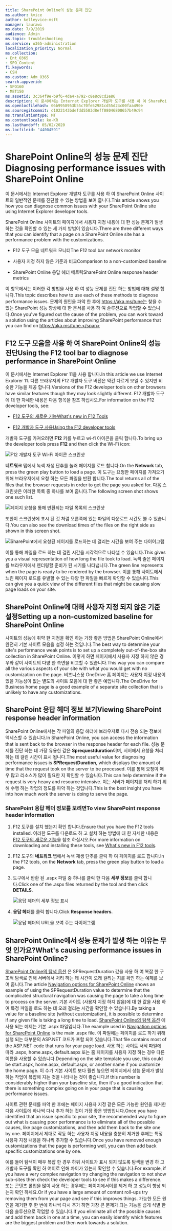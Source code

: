 ```yaml
---
title: SharePoint Online의 성능 문제 진단
ms.author: kvice
author: kelleyvice-msft
manager: laurawi
ms.date: 7/9/2019
audience: Admin
ms.topic: troubleshooting
ms.service: o365-administration
localization_priority: Normal
ms.collection:
- Ent_O365
- SPO_Content
f1.keywords:
- CSH
ms.custom: Adm_O365
search.appverid:
- SPO160
- MET150
ms.assetid: 3c364f9e-b9f6-4da4-a792-c8e8c8cd2e86
description: 이 문서에서는 Internet Explorer 개발자 도구를 사용 하 여 SharePoint Online 사이트의 일반적인 문제를 진단할 수 있는 방법을 보여 줍니다.
ms.openlocfilehash: 06b9958953b55c70fe52981cd55d24c00faa490e
ms.sourcegitcommit: d1022143bdefdd5583d8eff08046808657b49c94
ms.translationtype: MT
ms.contentlocale: ko-KR
ms.lasthandoff: 05/02/2020
ms.locfileid: "44004591"
---
```

# <a name="diagnosing-performance-issues-with-sharepoint-online"></a><span data-ttu-id="7dd8f-103">SharePoint Online의 성능 문제 진단</span><span class="sxs-lookup"><span data-stu-id="7dd8f-103">Diagnosing performance issues with SharePoint Online</span></span>

<span data-ttu-id="7dd8f-104">이 문서에서는 Internet Explorer 개발자 도구를 사용 하 여 SharePoint Online 사이트의 일반적인 문제를 진단할 수 있는 방법을 보여 줍니다.</span><span class="sxs-lookup"><span data-stu-id="7dd8f-104">This article shows you how you can diagnose common issues with your SharePoint Online site using Internet Explorer developer tools.</span></span>
  
<span data-ttu-id="7dd8f-105">SharePoint Online 사이트의 페이지에서 사용자 지정 내용에 대 한 성능 문제가 발생 하는 것을 확인할 수 있는 세 가지 방법이 있습니다.</span><span class="sxs-lookup"><span data-stu-id="7dd8f-105">There are three different ways that you can identify that a page on a SharePoint Online site has a performance problem with the customizations.</span></span>
  
- <span data-ttu-id="7dd8f-106">F12 도구 모음 네트워크 모니터</span><span class="sxs-lookup"><span data-stu-id="7dd8f-106">The F12 tool bar network monitor</span></span>

- <span data-ttu-id="7dd8f-107">사용자 지정 하지 않은 기준과 비교</span><span class="sxs-lookup"><span data-stu-id="7dd8f-107">Comparison to a non-customized baseline</span></span>

- <span data-ttu-id="7dd8f-108">SharePoint Online 응답 헤더 메트릭</span><span class="sxs-lookup"><span data-stu-id="7dd8f-108">SharePoint Online response header metrics</span></span>

<span data-ttu-id="7dd8f-109">이 항목에서는 이러한 각 방법을 사용 하 여 성능 문제를 진단 하는 방법에 대해 설명 합니다.</span><span class="sxs-lookup"><span data-stu-id="7dd8f-109">This topic describes how to use each of these methods to diagnose performance issues.</span></span> <span data-ttu-id="7dd8f-110">문제의 원인을 파악 한 후에 https://aka.ms/tune는 찾을 수 있는 SharePoint 성능 향상에 대 한 문서를 사용 하 여 솔루션으로 작업할 수 있습니다.</span><span class="sxs-lookup"><span data-stu-id="7dd8f-110">Once you've figured out the cause of the problem, you can work toward a solution using the articles about improving SharePoint performance that you can find on https://aka.ms/tune.</span></span>
  
## <a name="using-the-f12-tool-bar-to-diagnose-performance-in-sharepoint-online"></a><span data-ttu-id="7dd8f-111">F12 도구 모음을 사용 하 여 SharePoint Online의 성능 진단</span><span class="sxs-lookup"><span data-stu-id="7dd8f-111">Using the F12 tool bar to diagnose performance in SharePoint Online</span></span>
<span data-ttu-id="7dd8f-112"><a name="F12ToolInfo"> </a></span><span class="sxs-lookup"><span data-stu-id="7dd8f-112"><a name="F12ToolInfo"> </a></span></span>

<span data-ttu-id="7dd8f-113">이 문서에서는 Internet Explorer 11을 사용 합니다.</span><span class="sxs-lookup"><span data-stu-id="7dd8f-113">In this article we use Internet Explorer 11.</span></span> <span data-ttu-id="7dd8f-114">다른 브라우저의 F12 개발자 도구 버전은 약간 다르게 보일 수 있지만 비슷한 기능을 제공 합니다.</span><span class="sxs-lookup"><span data-stu-id="7dd8f-114">Versions of the F12 developer tools on other browsers have similar features though they may look slightly different.</span></span> <span data-ttu-id="7dd8f-115">F12 개발자 도구에 대 한 자세한 내용은 다음 항목을 참조 하십시오.</span><span class="sxs-lookup"><span data-stu-id="7dd8f-115">For information on the F12 developer tools, see:</span></span>
  
- [<span data-ttu-id="7dd8f-116">F12 도구의 새로운 기능</span><span class="sxs-lookup"><span data-stu-id="7dd8f-116">What's new in F12 Tools</span></span>](https://go.microsoft.com/fwlink/p/?LinkId=522545)

- [<span data-ttu-id="7dd8f-117">F12 개발자 도구 사용</span><span class="sxs-lookup"><span data-stu-id="7dd8f-117">Using the F12 developer tools</span></span>](https://go.microsoft.com/fwlink/p/?LinkId=522546)

<span data-ttu-id="7dd8f-118">개발자 도구를 가져오려면 **F12** 키를 누르고 wi-fi 아이콘을 클릭 합니다.</span><span class="sxs-lookup"><span data-stu-id="7dd8f-118">To bring up the developer tools press **F12** and then click the Wi-Fi icon:</span></span>
  
![F12 개발자 도구 Wi-Fi 아이콘 스크린샷](media/27acacbb-5688-459a-aa2f-5c8c5f17b76e.png)
  
<span data-ttu-id="7dd8f-120">**네트워크** 탭에서 녹색 재생 단추를 눌러 페이지를 로드 합니다.</span><span class="sxs-lookup"><span data-stu-id="7dd8f-120">On the **Network** tab, press the green play button to load a page.</span></span> <span data-ttu-id="7dd8f-121">이 도구는 요청한 페이지를 가져오기 위해 브라우저에서 요청 하는 모든 파일을 반환 합니다.</span><span class="sxs-lookup"><span data-stu-id="7dd8f-121">The tool returns all of the files that the browser requests in order to get the page you asked for.</span></span> <span data-ttu-id="7dd8f-122">다음 스크린샷은 이러한 목록 중 하나를 보여 줍니다.</span><span class="sxs-lookup"><span data-stu-id="7dd8f-122">The following screen shot shows one such list.</span></span>
  
![페이지 요청을 통해 반환되는 파일 목록의 스크린샷](media/247a9422-76da-4b0c-bed3-ce77b05e4560.png)
  
<span data-ttu-id="7dd8f-124">또한이 스크린샷에 표시 된 것 처럼 오른쪽에 있는 파일의 다운로드 시간도 볼 수 있습니다.</span><span class="sxs-lookup"><span data-stu-id="7dd8f-124">You can also see the download times of the files on the right side as shown in this screen shot.</span></span>
  
![SharePoint에서 요청된 페이지를 로드하는 데 걸리는 시간을 보여 주는 다이어그램](media/d71ad1fa-9018-4fae-82eb-c1838e7db0ff.png)
  
<span data-ttu-id="7dd8f-126">이를 통해 파일을 로드 하는 데 걸린 시간을 시각적으로 나타낼 수 있습니다.</span><span class="sxs-lookup"><span data-stu-id="7dd8f-126">This gives you a visual representation of how long the file took to load.</span></span> <span data-ttu-id="7dd8f-127">녹색 줄은 페이지를 브라우저에서 렌더링할 준비가 된 시기를 나타냅니다.</span><span class="sxs-lookup"><span data-stu-id="7dd8f-127">The green line represents when the page is ready to be rendered by the browser.</span></span> <span data-ttu-id="7dd8f-128">이를 통해 사이트에서 느린 페이지 로드를 유발할 수 있는 다양 한 파일을 빠르게 확인할 수 있습니다.</span><span class="sxs-lookup"><span data-stu-id="7dd8f-128">This can give you a quick view of the different files that might be causing slow page loads on your site.</span></span>
  
## <a name="setting-up-a-non-customized-baseline-for-sharepoint-online"></a><span data-ttu-id="7dd8f-129">SharePoint Online에 대해 사용자 지정 되지 않은 기준 설정</span><span class="sxs-lookup"><span data-stu-id="7dd8f-129">Setting up a non-customized baseline for SharePoint Online</span></span>
<span data-ttu-id="7dd8f-130"><a name="F12ToolInfo"> </a></span><span class="sxs-lookup"><span data-stu-id="7dd8f-130"><a name="F12ToolInfo"> </a></span></span>

<span data-ttu-id="7dd8f-131">사이트의 성능에 취약 한 지점을 확인 하는 가장 좋은 방법은 SharePoint Online에서 완전히 기본 사이트 모음을 설정 하는 것입니다.</span><span class="sxs-lookup"><span data-stu-id="7dd8f-131">The best way to determine your site's performance weak points is to set up a completely out-of-the-box site collection in SharePoint Online.</span></span> <span data-ttu-id="7dd8f-132">이렇게 하면 페이지에서 사용자 지정 하지 않은 경우와 같이 사이트의 다양 한 측면을 비교할 수 있습니다.</span><span class="sxs-lookup"><span data-stu-id="7dd8f-132">This way you can compare all the various aspects of your site with what you would get with no customization on the page.</span></span> <span data-ttu-id="7dd8f-133">비즈니스용 OneDrive 홈 페이지는 사용자 지정 내용이 있을 가능성이 없는 별도의 사이트 모음에 대 한 좋은 예입니다.</span><span class="sxs-lookup"><span data-stu-id="7dd8f-133">The OneDrive for Business home page is a good example of a separate site collection that is unlikely to have any customizations.</span></span>
  
## <a name="viewing-sharepoint-response-header-information"></a><span data-ttu-id="7dd8f-134">SharePoint 응답 헤더 정보 보기</span><span class="sxs-lookup"><span data-stu-id="7dd8f-134">Viewing SharePoint response header information</span></span>
<span data-ttu-id="7dd8f-135"><a name="F12ToolInfo"> </a></span><span class="sxs-lookup"><span data-stu-id="7dd8f-135"><a name="F12ToolInfo"> </a></span></span>

<span data-ttu-id="7dd8f-136">SharePoint Online에서는 각 파일의 응답 헤더에 브라우저로 다시 전송 되는 정보에 액세스할 수 있습니다.</span><span class="sxs-lookup"><span data-stu-id="7dd8f-136">In SharePoint Online, you can access the information that is sent back to the browser in the response header for each file.</span></span> <span data-ttu-id="7dd8f-137">성능 문제를 진단 하는 데 가장 유용한 값은 **Sprequestduration**이며, 서버에서 요청을 처리 하는 데 걸린 시간이 표시 됩니다.</span><span class="sxs-lookup"><span data-stu-id="7dd8f-137">The most useful value for diagnosing performance issues is **SPRequestDuration**, which displays the amount of time that the request took on the server to be processed.</span></span> <span data-ttu-id="7dd8f-138">이를 통해 요청이 매우 많고 리소스가 많이 필요한 지 확인할 수 있습니다.</span><span class="sxs-lookup"><span data-stu-id="7dd8f-138">This can help determine if the request is very heavy and resource intensive.</span></span> <span data-ttu-id="7dd8f-139">이는 서버가 페이지를 처리 하기 위해 수행 하는 작업의 정도를 파악 하는 것입니다.</span><span class="sxs-lookup"><span data-stu-id="7dd8f-139">This is the best insight you have into how much work the server is doing to serve the page.</span></span>

### <a name="to-view-sharepoint-response-header-information"></a><span data-ttu-id="7dd8f-140">SharePoint 응답 헤더 정보를 보려면</span><span class="sxs-lookup"><span data-stu-id="7dd8f-140">To view SharePoint response header information</span></span>
  
1. <span data-ttu-id="7dd8f-141">F12 도구를 설치 했는지 확인 합니다.</span><span class="sxs-lookup"><span data-stu-id="7dd8f-141">Ensure that you have the F12 tools installed.</span></span> <span data-ttu-id="7dd8f-142">이러한 도구를 다운로드 하 고 설치 하는 방법에 대 한 자세한 내용은 [F12 도구의 새로운 기능](https://go.microsoft.com/fwlink/p/?LinkId=522545)을 참조 하십시오.</span><span class="sxs-lookup"><span data-stu-id="7dd8f-142">For more information on downloading and installing these tools, see [What's new in F12 tools](https://go.microsoft.com/fwlink/p/?LinkId=522545).</span></span>

2. <span data-ttu-id="7dd8f-143">F12 도구의 **네트워크** 탭에서 녹색 재생 단추를 클릭 하 여 페이지를 로드 합니다.</span><span class="sxs-lookup"><span data-stu-id="7dd8f-143">In the F12 tools, on the **Network** tab, press the green play button to load a page.</span></span>

3. <span data-ttu-id="7dd8f-144">도구에서 반환 된 .aspx 파일 중 하나를 클릭 한 다음 **세부 정보**를 클릭 합니다.</span><span class="sxs-lookup"><span data-stu-id="7dd8f-144">Click one of the .aspx files returned by the tool and then click **DETAILS**.</span></span>

    ![응답 헤더의 세부 정보 표시](media/1f8a044a-caf8-4613-be2b-7e064141ac8a.png)
  
4. <span data-ttu-id="7dd8f-146">**응답 헤더**를 클릭 합니다.</span><span class="sxs-lookup"><span data-stu-id="7dd8f-146">Click **Response headers**.</span></span>

    ![응답 헤더의 URL을 보여 주는 다이어그램](media/efc7076e-447e-447e-882a-ae3aa721e2c3.png)
  
## <a name="whats-causing-performance-issues-in-sharepoint-online"></a><span data-ttu-id="7dd8f-148">SharePoint Online에서 성능 문제가 발생 하는 이유는 무엇 인가요?</span><span class="sxs-lookup"><span data-stu-id="7dd8f-148">What's causing performance issues in SharePoint Online?</span></span>
<span data-ttu-id="7dd8f-149"><a name="F12ToolInfo"> </a></span><span class="sxs-lookup"><span data-stu-id="7dd8f-149"><a name="F12ToolInfo"> </a></span></span>

<span data-ttu-id="7dd8f-150">[SharePoint Online의 탐색 옵션](navigation-options-for-sharepoint-online.md) 은 SPRequestDuration 값을 사용 하 여 복잡 한 구조적 탐색로 인해 서버에서 처리 하는 데 시간이 오래 걸리는 지를 확인 하는 예제를 보여 줍니다.</span><span class="sxs-lookup"><span data-stu-id="7dd8f-150">The article [Navigation options for SharePoint Online](navigation-options-for-sharepoint-online.md) shows an example of using the SPRequestDuration value to determine that the complicated structural navigation was causing the page to take a long time to process on the server.</span></span> <span data-ttu-id="7dd8f-151">기본 사이트 (사용자 지정 하지 않음)에 대 한 값을 사용 하 여 특정 파일을 로드 하는 데 오래 걸리는 시간을 확인할 수 있습니다.</span><span class="sxs-lookup"><span data-stu-id="7dd8f-151">By taking a value for a baseline site (without customization), it is possible to determine if any given file is taking a long time to load.</span></span> <span data-ttu-id="7dd8f-152">[SharePoint Online의 탐색 옵션](navigation-options-for-sharepoint-online.md) 에 사용 되는 예제는 기본 .aspx 파일입니다.</span><span class="sxs-lookup"><span data-stu-id="7dd8f-152">The example used in [Navigation options for SharePoint Online](navigation-options-for-sharepoint-online.md) is the main .aspx file.</span></span> <span data-ttu-id="7dd8f-153">이 파일에는 페이지를 로드 하기 위해 실행 되는 대부분의 ASP.NET 코드가 포함 되어 있습니다.</span><span class="sxs-lookup"><span data-stu-id="7dd8f-153">That file contains most of the ASP.NET code that runs for your page load.</span></span> <span data-ttu-id="7dd8f-154">사용 하는 사이트 서식 파일에 따라 .aspx, home.aspx, default.aspx 또는 홈 페이지를 사용자 지정 하는 경우 다른 이름을 사용할 수 있습니다.</span><span class="sxs-lookup"><span data-stu-id="7dd8f-154">Depending on the site template you use, this could be start.aspx, home.aspx, default.aspx, or another name if you customize the home page.</span></span> <span data-ttu-id="7dd8f-155">이 수가 기본 사이트 보다 훨씬 높으면 페이지에서 성능 문제가 발생 하는 작업이 복잡해 지는 것을 나타내는 것이 좋습니다.</span><span class="sxs-lookup"><span data-stu-id="7dd8f-155">If this number is considerably higher than your baseline site, then it's a good indication that there is something complex going on in your page that is causing performance issues.</span></span>
  
<span data-ttu-id="7dd8f-156">사이트 관련 문제를 파악 한 후에는 페이지 사용자 지정 같은 모든 가능한 원인을 제거한 다음 사이트에 하나씩 다시 추가 하는 것이 가장 좋은 방법입니다.</span><span class="sxs-lookup"><span data-stu-id="7dd8f-156">Once you have identified that an issue specific to your site, the recommended way to figure out what is causing poor performance is to eliminate all of the possible causes, like page customizations, and then add them back to the site one by one.</span></span> <span data-ttu-id="7dd8f-157">페이지에서 제대로 작동 하는 사용자 지정 내용을 충분히 제거한 후에는 특정 사용자 지정 내용을 하나씩 추가할 수 있습니다.</span><span class="sxs-lookup"><span data-stu-id="7dd8f-157">Once you have removed enough customizations that the page is performing well, you can then add back specific customizations one by one.</span></span>
  
<span data-ttu-id="7dd8f-158">예를 들어 탐색이 매우 복잡 한 경우 하위 사이트가 표시 되지 않도록 탐색을 변경 하 고 개발자 도구를 확인 하 여이로 인해 차이가 있는지 확인할 수 있습니다.</span><span class="sxs-lookup"><span data-stu-id="7dd8f-158">For example, if you have a very complex navigation try changing the navigation to not show sub-sites then check the developer tools to see if this makes a difference.</span></span> <span data-ttu-id="7dd8f-159">또는 콘텐츠 롤업을 많이 사용 하는 경우에는 페이지에서이를 제거 하 고 성능이 향상 되는지 확인 하세요.</span><span class="sxs-lookup"><span data-stu-id="7dd8f-159">Or if you have a large amount of content roll-ups try removing them from your page and see if this improves things.</span></span> <span data-ttu-id="7dd8f-160">가능한 모든 원인을 제거한 후 한 번에 하나씩 다시 추가 하면 가장 큰 문제가 되는 기능을 쉽게 식별 한 다음 솔루션으로 작업할 수 있습니다.</span><span class="sxs-lookup"><span data-stu-id="7dd8f-160">If you eliminate all of the possible causes and add them back in one at a time, you can easily identify which features are the biggest problem and then work towards a solution.</span></span>
